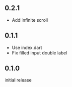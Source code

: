 ## 0.2.1

- Add infinite scroll

## 0.1.1

- Use index.dart
- Fix filled input double label

## 0.1.0

initial release
